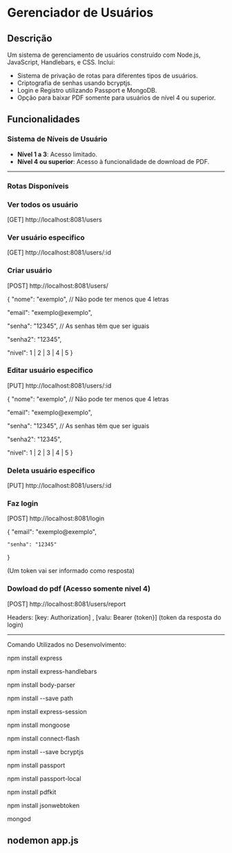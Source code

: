 # Gerenciador de Usuários

## Descrição
Um sistema de gerenciamento de usuários construído com Node.js, JavaScript, Handlebars, e CSS. Inclui:

- Sistema de privação de rotas para diferentes tipos de usuários.
- Criptografia de senhas usando bcryptjs.
- Login e Registro utilizando Passport e MongoDB.
- Opção para baixar PDF somente para usuários de nível 4 ou superior.

## Funcionalidades

### Sistema de Níveis de Usuário

- **Nível 1 a 3**: Acesso limitado.
- **Nível 4 ou superior**: Acesso à funcionalidade de download de PDF.

------------------------------------------

### Rotas Disponíveis

### Ver todos os usuário
[GET] http://localhost:8081/users

### Ver usuário especifico
[GET] http://localhost:8081/users/:id

### Criar usuário

[POST] http://localhost:8081/users/

{
  "nome": "exemplo", // Não pode ter menos que 4 letras
  
  "email": "exemplo@exemplo",
  
  "senha": "12345", // As senhas têm que ser iguais
  
  "senha2": "12345",
  
  "nivel": 1 | 2 | 3 | 4 | 5
}


### Editar usuário especifico

[PUT] http://localhost:8081/users/:id

{
  "nome": "exemplo", // Não pode ter menos que 4 letras
  
  "email": "exemplo@exemplo",
  
  "senha": "12345", // As senhas têm que ser iguais
  
  "senha2": "12345",
  
  "nivel": 1 | 2 | 3 | 4 | 5
}

### Deleta usuário especifico

[PUT] http://localhost:8081/users/:id


### Faz login

[POST] http://localhost:8081/login

{
    "email": "exemplo@exemplo",

    "senha": "12345"
}

(Um token vai ser informado como resposta)

### Dowload do pdf (Acesso somente nivel 4)

[POST] http://localhost:8081/users/report

Headers: 
[key: Authorization] , [valu: Bearer {token}] (token da resposta do login)

------------------------------------------

Comando Utilizados no Desenvolvimento:

npm install express

npm install express-handlebars

npm install body-parser

npm install --save path

npm install express-session

npm install mongoose

npm install connect-flash

npm install --save bcryptjs

npm install passport

npm install passport-local

npm install pdfkit

npm install jsonwebtoken

mongod

nodemon app.js
-------------------------------------------

